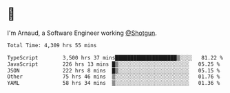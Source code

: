 # 👋

I'm Arnaud, a Software Engineer working [@Shotgun](https://shotgun.live).

<!--START_SECTION:waka-->

```txt
Total Time: 4,309 hrs 55 mins

TypeScript        3,500 hrs 37 mins████████████████████▒░░░░   81.22 %
JavaScript        226 hrs 13 mins █▒░░░░░░░░░░░░░░░░░░░░░░░   05.25 %
JSON              222 hrs 8 mins  █▒░░░░░░░░░░░░░░░░░░░░░░░   05.15 %
Other             75 hrs 46 mins  ▒░░░░░░░░░░░░░░░░░░░░░░░░   01.76 %
YAML              58 hrs 34 mins  ▒░░░░░░░░░░░░░░░░░░░░░░░░   01.36 %
```

<!--END_SECTION:waka-->
